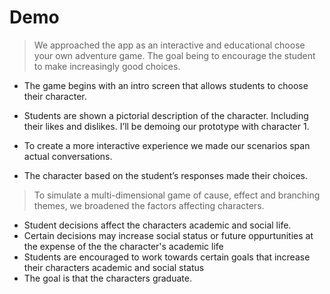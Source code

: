 # Demo

> We approached the app as an interactive and educational choose your own adventure game. 
The goal being to encourage the student to make increasingly good choices.

- The game begins with an intro screen that allows students to choose their character. 
- Students are shown a pictorial description of the character. Including their likes and dislikes.
I’ll be demoing our prototype with character 1.

- To create a more interactive experience we made our scenarios span actual conversations.
- The character based on the student’s responses made their choices.

> To simulate a multi-dimensional game of cause, effect and branching themes, we broadened the factors affecting characters.

- Student decisions affect the characters academic and social life.
- Certain decisions may increase social status or future oppurtunities at the expense of the the character's academic life
- Students are encouraged to work towards certain goals that increase their characters academic and social status
- The goal is that the characters graduate. 


 


